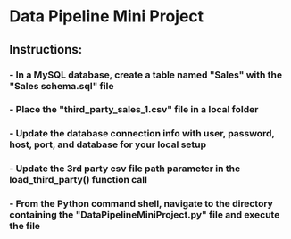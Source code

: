 # Data Pipeline Mini Project

## Instructions:
### - In a MySQL database, create a table named "Sales" with the "Sales schema.sql" file
### - Place the "third_party_sales_1.csv" file in a local folder
### - Update the database connection info with user, password, host, port, and database for your local setup
### - Update the 3rd party csv file path parameter in the load_third_party() function call
### - From the Python command shell, navigate to the directory containing the "DataPipelineMiniProject.py" file and execute the file



